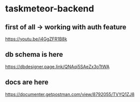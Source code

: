 # taskmeteor-backend

## first of all -> working with auth feature

https://youtu.be/i4GgZFR1B8k

## db schema is here

https://dbdesigner.page.link/QNAqi5SAeZx3oTtWA

## docs are here

https://documenter.getpostman.com/view/8792055/TVYQ1ZJ8